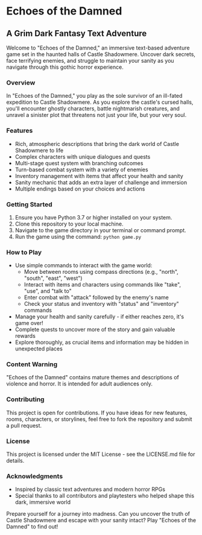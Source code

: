 # Echoes of the Damned

## A Grim Dark Fantasy Text Adventure

Welcome to "Echoes of the Damned," an immersive text-based adventure game set in the haunted halls of Castle Shadowmere. Uncover dark secrets, face terrifying enemies, and struggle to maintain your sanity as you navigate through this gothic horror experience.

### Overview

In "Echoes of the Damned," you play as the sole survivor of an ill-fated expedition to Castle Shadowmere. As you explore the castle's cursed halls, you'll encounter ghostly characters, battle nightmarish creatures, and unravel a sinister plot that threatens not just your life, but your very soul.

### Features

- Rich, atmospheric descriptions that bring the dark world of Castle Shadowmere to life
- Complex characters with unique dialogues and quests
- Multi-stage quest system with branching outcomes
- Turn-based combat system with a variety of enemies
- Inventory management with items that affect your health and sanity
- Sanity mechanic that adds an extra layer of challenge and immersion
- Multiple endings based on your choices and actions

### Getting Started

1. Ensure you have Python 3.7 or higher installed on your system.
2. Clone this repository to your local machine.
3. Navigate to the game directory in your terminal or command prompt.
4. Run the game using the command: `python game.py`

### How to Play

- Use simple commands to interact with the game world:
  - Move between rooms using compass directions (e.g., "north", "south", "east", "west")
  - Interact with items and characters using commands like "take", "use", and "talk to"
  - Enter combat with "attack" followed by the enemy's name
  - Check your status and inventory with "status" and "inventory" commands
- Manage your health and sanity carefully - if either reaches zero, it's game over!
- Complete quests to uncover more of the story and gain valuable rewards
- Explore thoroughly, as crucial items and information may be hidden in unexpected places

### Content Warning

"Echoes of the Damned" contains mature themes and descriptions of violence and horror. It is intended for adult audiences only.

### Contributing

This project is open for contributions. If you have ideas for new features, rooms, characters, or storylines, feel free to fork the repository and submit a pull request.

### License

This project is licensed under the MIT License - see the LICENSE.md file for details.

### Acknowledgments

- Inspired by classic text adventures and modern horror RPGs
- Special thanks to all contributors and playtesters who helped shape this dark, immersive world

Prepare yourself for a journey into madness. Can you uncover the truth of Castle Shadowmere and escape with your sanity intact? Play "Echoes of the Damned" to find out!
